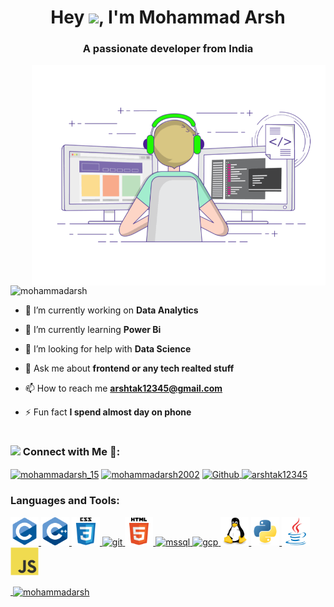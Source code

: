 <h1 align="center">Hey <img src="https://media4.giphy.com/media/RPukqDohL55Eo6Z38X/giphy.gif?cid=ecf05e47azgn9v1va67meuuf4d39nj3kwgp8uqwel58w2yn9&rid=giphy.gif&ct=s" width="40">, I'm Mohammad Arsh</h1>
<h3 align="center">A passionate developer from India</h3>
<img align="right" alt="GIF" src="https://raw.githubusercontent.com/devSouvik/devSouvik/master/gif3.gif" width="470"/>
<p align="left"> <img src="https://komarev.com/ghpvc/?username=mohammadarsh&label=Profile%20views&color=0e75b6&style=flat" alt="mohammadarsh" /> </p>



- 🔭 I’m currently working on **Data Analytics**

- 🌱 I’m currently learning **Power Bi**

- 🤝 I’m looking for help with **Data Science**

- 💬 Ask me about **frontend or any tech realted stuff**

- 📫 How to reach me **arshtak12345@gmail.com**

- ⚡ Fun fact **I spend almost day on phone**

# <h3 align="left"><img src="https://media2.giphy.com/media/numE3A55vbpBuDCxnA/giphy.gif?cid=ecf05e47rze9471w0iriay9ubhrvdmam2cbwpobzooqnsopa&rid=giphy.gif&ct=s" width="45">   Connect with Me 🤝:</h3>
<p align="left">
<a href="https://twitter.com/mohammadarsh_15" target="blank"><img align="center" src="https://raw.githubusercontent.com/rahuldkjain/github-profile-readme-generator/master/src/images/icons/Social/twitter.svg" alt="mohammadarsh_15" height="30" width="40" /></a>
<a href="https://linkedin.com/in/arsh2002" target="blank"><img align="center" src="https://raw.githubusercontent.com/rahuldkjain/github-profile-readme-generator/master/src/images/icons/Social/linked-in-alt.svg" alt="mohammadarsh2002" height="30" width="40" /></a>
<!-- <a href="https://instagram.com/mohammadarsh_15" target="blank"><img align="center" src="https://raw.githubusercontent.com/rahuldkjain/github-profile-readme-generator/master/src/images/icons/Social/instagram.svg" alt="mohammadarsh_15" height="30" width="40" /></a> -->
<a href="https://github.com/mohammadarsh">
  <img align="center" alt="Github" height="30 width="40"  src="https://cdn.jsdelivr.net/npm/simple-icons@v3/icons/github.svg" />
</a>  
<a href="https://www.hackerrank.com/arshtak12345" target="blank"><img align="center" src="https://raw.githubusercontent.com/rahuldkjain/github-profile-readme-generator/master/src/images/icons/Social/hackerrank.svg" alt="arshtak12345" height="30" width="40" /></a>
</p>

<h3 align="left">Languages and Tools:</h3>
<p align="left"> 
<a href="https://www.cprogramming.com/" target="_blank"> <img src="https://raw.githubusercontent.com/devicons/devicon/master/icons/c/c-original.svg" alt="c" width="45" height="45"/> </a> 
<a href="https://www.w3schools.com/cpp/" target="_blank"> <img src="https://raw.githubusercontent.com/devicons/devicon/master/icons/cplusplus/cplusplus-original.svg" alt="cplusplus" width="45" height="45"/> </a> 
<a href="https://www.w3schools.com/css/" target="_blank"> <img src="https://raw.githubusercontent.com/devicons/devicon/master/icons/css3/css3-original-wordmark.svg" alt="css3" width="45" height="45"/> </a> <a href="https://git-scm.com/" target="_blank"> <img src="https://www.vectorlogo.zone/logos/git-scm/git-scm-icon.svg" alt="git" width="45" height="45"/> </a> 
<a href="https://www.w3.org/html/" target="_blank"> <img src="https://raw.githubusercontent.com/devicons/devicon/master/icons/html5/html5-original-wordmark.svg" alt="html5" width="45" height="45"/> </a> 
<a href="https://www.microsoft.com/en-us/sql-server" target="_blank"> <img src="https://www.svgrepo.com/show/303229/microsoft-sql-server-logo.svg" alt="mssql" width="45" height="45"/> </a> 
<a href="https://cloud.google.com" target="_blank" rel="noreferrer"> <img src="https://www.vectorlogo.zone/logos/google_cloud/google_cloud-icon.svg" alt="gcp" width="45" height="45"/> </a>
<a href="https://www.linux.org/" target="_blank" rel="noreferrer"> <img src="https://raw.githubusercontent.com/devicons/devicon/master/icons/linux/linux-original.svg" alt="linux" width="45" height="45"/> </a>
<a href="https://www.python.org" target="_blank"> <img src="https://raw.githubusercontent.com/devicons/devicon/master/icons/python/python-original.svg" alt="python" width="45" height="45"/> </a> 
<a href="https://www.java.com" target="_blank" rel="noreferrer"> <img src="https://raw.githubusercontent.com/devicons/devicon/master/icons/java/java-original.svg" alt="java" width="45" height="45"/> </a>
<a href="https://developer.mozilla.org/en-US/docs/Web/JavaScript" target="_blank" rel="noreferrer"> <img src="https://raw.githubusercontent.com/devicons/devicon/master/icons/javascript/javascript-original.svg" alt="javascript" width="45" height="45"/>
</p> 

<p>&nbsp;<img align="center" src="https://github-readme-stats.vercel.app/api?username=mohammadarsh&&show_icons=true&title_color=ffffff&icon_color=bb2acf&text_color=daf7dc&bg_color=151515" alt="mohammadarsh" /></p>
